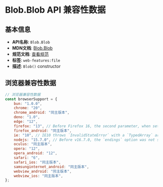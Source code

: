# Blob.Blob API 兼容性数据

## 基本信息

- **API名称**: `Blob.Blob`
- **MDN文档**: [Blob.Blob](https://developer.mozilla.org/docs/Web/API/Blob/Blob)
- **规范文档**: [查看规范](https://w3c.github.io/FileAPI/#constructorBlob)
- **标签**: `web-features:file`
- **描述**: `Blob()` constructor

## 浏览器兼容性数据

```javascript
// 浏览器兼容性数据
const browserSupport = {
    bun: "1.0.0",
    chrome: "20",
    chrome_android: "同主版本",
    deno: "1.0",
    edge: "12",
    firefox: "13", // Before Firefox 16, the second parameter, when set to `null` or `undefined`, leads to an error instea...,
    firefox_android: "同主版本",
    ie: "10", // IE10 throws `InvalidStateError` with a `TypedArray` argument. Consider using `MSBuilder` as an alter...,
    nodejs: "15.7.0", // Before v16.7.0, the `endings` option was not supported.,
    oculus: "同主版本",
    opera: "12",
    opera_android: "12",
    safari: "6",
    safari_ios: "同主版本",
    samsunginternet_android: "同主版本",
    webview_android: "同主版本",
    webview_ios: "同主版本",
};

```

